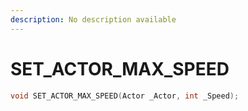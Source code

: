 ```yaml
---
description: No description available 
---
```


# SET_ACTOR_MAX_SPEED

```cpp
void SET_ACTOR_MAX_SPEED(Actor _Actor, int _Speed);
```